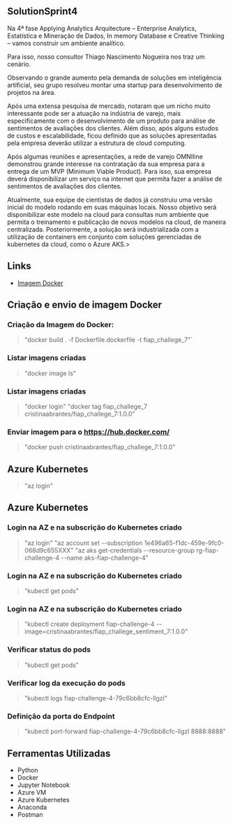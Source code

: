## SolutionSprint4
    

<p>Na 4ª fase Applying Analytics Arquitecture – Enterprise Analytics, Estatística e Mineração de Dados, In memory Database e Creative Thinking – vamos construir um ambiente analítico. 

Para isso, nosso consultor Thiago Nascimento Nogueira nos traz um cenário.

Observando o grande aumento pela demanda de soluções em inteligência artificial, seu grupo resolveu montar uma startup para desenvolvimento de projetos na área.

Após uma extensa pesquisa de mercado, notaram que um nicho muito interessante pode ser a atuação na indústria de varejo, mais especificamente com o desenvolvimento de um produto para análise de sentimentos de avaliações dos clientes. Além disso, após alguns estudos de custos e escalabilidade, ficou definido que as soluções apresentadas pela empresa deverão utilizar a estrutura de cloud computing.

Após algumas reuniões e apresentações, a rede de varejo OMNIline demonstrou grande interesse na contratação da sua empresa para a entrega de um MVP (Minimum Viable Product). Para isso, sua empresa deverá disponibilizar um serviço na internet que permita fazer a análise de sentimentos de avaliações dos clientes.

Atualmente, sua equipe de cientistas de dados já construiu uma versão inicial do modelo rodando em suas máquinas locais. Nosso objetivo será disponibilizar este modelo na cloud para consultas num ambiente que permita o treinamento e publicação de novos modelos na cloud, de maneira centralizada. Posteriormente, a solução será industrializada com a utilização de containers em conjunto com soluções gerenciadas de kubernetes da cloud, como o Azure AKS.></p>

## Links

- [Imagem Docker](https://hub.docker.com/repository/docker/cristinaabrantes/fiap_challege_7)

## Criação e envio de imagem Docker

### Criação da Imagem do Docker:
> "docker build . -f Dockerfile.dockerfile -t fiap_challege_7"`

### Listar imagens criadas
> "docker image ls"

### Listar imagens criadas
> "docker login"
> "docker tag fiap_challege_7 cristinaabrantes/fiap_challege_7:1.0.0"

### Enviar imagem para o https://hub.docker.com/
> "docker push cristinaabrantes/fiap_challege_7:1.0.0"

## Azure Kubernetes
> "az login"

## Azure Kubernetes

### Login na AZ e na subscrição do Kubernetes criado
> "az login"
> "az account set --subscription 1e496a65-f1dc-459e-9fc0-068d9c655XXX"
> "az aks get-credentials --resource-group rg-fiap-challenge-4 --name aks-fiap-challenge-4"

### Login na AZ e na subscrição do Kubernetes criado
> "kubectl get pods"

### Login na AZ e na subscrição do Kubernetes criado
> "kubectl create deployment fiap-challenge-4 --image=cristinaabrantes/fiap_challege_sentiment_7:1.0.0"

### Verificar status do pods
> "kubectl get pods"

### Verificar log da execução do pods
> "kubectl logs fiap-challenge-4-79c6bb8cfc-llgzl"

### Definição da porta do Endpoint
> "kubectl port-forward fiap-challenge-4-79c6bb8cfc-llgzl 8888:8888"

 
## Ferramentas Utilizadas 
 
- Python
- Docker
- Jupyter Notebook
- Azure VM
- Azure Kubernetes
- Anaconda
- Postman
